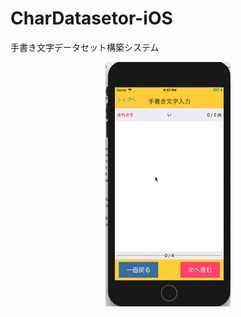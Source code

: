 # CharDatasetor-iOS
手書き文字データセット構築システム

<div align="center">
<img src="https://raw.githubusercontent.com/nshhhin/Images/master/0a4dc62e20bbe7546174b0e6c4d45d9a-gif.gif" width="200px" height="auto">
</div>

